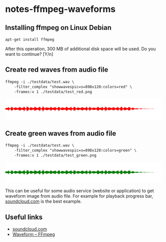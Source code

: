 # notes-ffmpeg-waveforms

## Installing ffmpeg on Linux Debian
```
apt-get install ffmpeg
```
After this operation, 300 MB of additional disk space will be used.
Do you want to continue? [Y/n]

## Create red waves from audio file
```
ffmpeg -i ./testdata/test.wav \
	-filter_complex "showwavespic=s=898x120:colors=red" \
	-frames:v 1 ./testdata/test_red.png
```
![Example red](https://raw.githubusercontent.com/vladimirok5959/notes-ffmpeg-waveforms/master/testdata/test_red.png)

## Create green waves from audio file
```
ffmpeg -i ./testdata/test.wav \
	-filter_complex "showwavespic=s=898x120:colors=green" \
	-frames:v 1 ./testdata/test_green.png
```
![Example green](https://raw.githubusercontent.com/vladimirok5959/notes-ffmpeg-waveforms/master/testdata/test_green.png)

This can be useful for some audio service (website or application) to get waveform image from audio file. For example for playback progress bar, [soundcloud.com](https://soundcloud.com) is the best example.

## Useful links
* [soundcloud.com](https://soundcloud.com)
* [Waveform – FFmpeg](https://trac.ffmpeg.org/wiki/Waveform)
